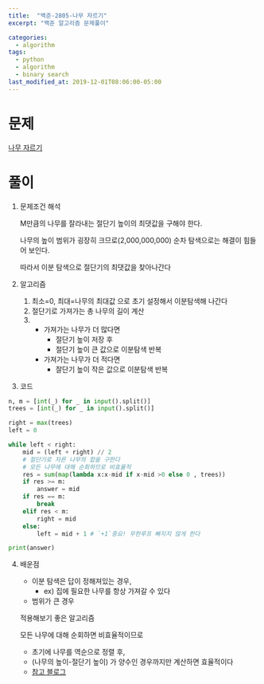 ```yaml
---
title:  "백준-2805-나무 자르기"
excerpt: "백준 알고리즘 문제풀이"

categories:
  - algorithm
tags:
  - python
  - algorithm
  - binary search
last_modified_at: 2019-12-01T08:06:00-05:00
---
```


# 문제

[나무 자르기](https://www.acmicpc.net/problem/2805)


# 풀이

1. 문제조건 해석

    M만큼의 나무를 잘라내는 절단기 높이의 최댓값을 구해야 한다. 
    
    나무의 높이 범위가 굉장히 크므로(2,000,000,000) 순차 탐색으로는 해결이 힘들어 보인다.

    따라서 이분 탐색으로 절단기의 최댓값을 찾아나간다


2. 알고리즘

    1. 최소=0, 최대=나무의 최대값 으로 초기 설정해서 이분탐색해 나간다
    2. 절단기로 가져가는 총 나무의 길이 계산
    3. 
       - 가져가는 나무가 더 많다면 
         - 절단기 높이 저장 후 
         - 절단기 높이 큰 값으로 이분탐색 반복
       - 가져가는 나무가 더 적다면
         - 잘단기 높이 작은 값으로 이분탐색 반복


3. 코드

```python
n, m = [int(_) for _ in input().split()]
trees = [int(_) for _ in input().split()]

right = max(trees)
left = 0

while left < right:
    mid = (left + right) // 2
    # 절단기로 자른 나무의 합을 구한다
    # 모든 나무에 대해 순회하므로 비효율적
    res = sum(map(lambda x:x-mid if x-mid >0 else 0 , trees)) 
    if res >= m:
        answer = mid
    if res == m:
        break
    elif res < m:
        right = mid
    else:
        left = mid + 1 # `+1`중요! 무한루프 빠지지 않게 한다

print(answer)
```

4. 배운점

    - 이분 탐색은 답이 정해져있는 경우,
      - ex) 집에 필요한 나무를 항상 가져갈 수 있다
    - 범위가 큰 경우 

    적용해보기 좋은 알고리즘

    모든 나무에 대해 순회하면 비효율적이므로
    - 초기에 나무를 역순으로 정렬 후, 
    - (나무의 높이-절단기 높이) 가 양수인 경우까지만 계산하면 효율적이다
    - [참고 블로그](https://mygumi.tistory.com/331)
